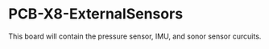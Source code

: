 # PCB-X8-ExternalSensors

This board will contain the pressure sensor, IMU, and sonor sensor curcuits.
